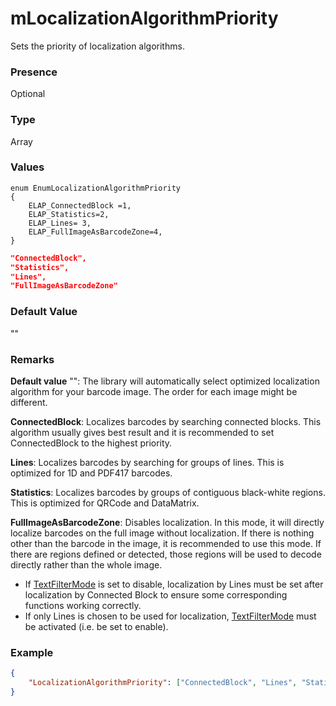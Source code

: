 # mLocalizationAlgorithmPriority

Sets the priority of localization algorithms.

### Presence

Optional

### Type

Array

### Values

```CSharp
enum EnumLocalizationAlgorithmPriority
{
    ELAP_ConnectedBlock =1,
    ELAP_Statistics=2,
    ELAP_Lines= 3,
    ELAP_FullImageAsBarcodeZone=4,
}
```

```JSON
"ConnectedBlock",
"Statistics",
"Lines",
"FullImageAsBarcodeZone"
```

### Default Value

""

### Remarks

**Default value** "": The library will automatically select optimized localization algorithm for your barcode image. The order for each image might be different.

**ConnectedBlock**: Localizes barcodes by searching connected blocks. This algorithm usually gives best result and it is recommended to set ConnectedBlock to the highest priority.

**Lines**: Localizes barcodes by searching for groups of lines. This is optimized for 1D and PDF417 barcodes.

**Statistics**: Localizes barcodes by groups of contiguous black-white regions. This is optimized for QRCode and DataMatrix.

**FullImageAsBarcodeZone**: Disables localization. In this mode, it will directly localize barcodes on the full image without localization. If there is nothing other than the barcode in the image, it is recommended to use this mode. If there are regions defined or detected, those regions will be used to decode directly rather than the whole image.

- If [TextFilterMode](TextFilterMode.md) is set to disable, localization by Lines must be set after localization by Connected Block to ensure some corresponding functions working correctly.
- If only Lines is chosen to be used for localization, [TextFilterMode](TextFilterMode.md) must be activated (i.e. be set to enable).  

### Example

```JSON
{
    "LocalizationAlgorithmPriority": ["ConnectedBlock", "Lines", "Statistics", "FullImageAsBarcodeZone"],
} 
```